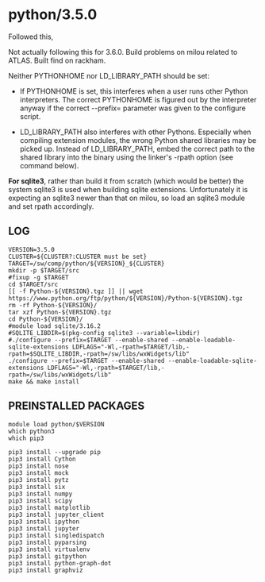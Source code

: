 python/3.5.0
============

Followed this, 

Not actually following this for 3.6.0.  Build problems on milou related to
ATLAS.  Built find on rackham.

Neither PYTHONHOME nor LD_LIBRARY_PATH should be set:

* If PYTHONHOME is set, this interferes when a user runs other Python
  interpreters. The correct PYTHONHOME is figured out by the interpreter
  anyway if the correct --prefix= parameter was given to the configure
  script.

* LD_LIBRARY_PATH also interferes with other Pythons. Especially when
  compiling extension modules, the wrong Python shared libraries may
  be picked up. Instead of LD_LIBRARY_PATH, embed the correct path to
  the shared library into the binary using the linker's -rpath option
  (see command below).

**For sqlite3**, rather than build it from scratch (which would be better) the
system sqlite3 is used when building sqlite extensions.  Unfortunately it is
expecting an sqlite3 newer than that on milou, so load an sqlite3 module and
set rpath accordingly.

LOG
---

    VERSION=3.5.0
    CLUSTER=${CLUSTER?:CLUSTER must be set}
    TARGET=/sw/comp/python/${VERSION}_${CLUSTER}
    mkdir -p $TARGET/src
    #fixup -g $TARGET
    cd $TARGET/src
    [[ -f Python-${VERSION}.tgz ]] || wget https://www.python.org/ftp/python/${VERSION}/Python-${VERSION}.tgz
    rm -rf Python-${VERSION}/
    tar xzf Python-${VERSION}.tgz 
    cd Python-${VERSION}/
    #module load sqlite/3.16.2
    #SQLITE_LIBDIR=$(pkg-config sqlite3 --variable=libdir)
    #./configure --prefix=$TARGET --enable-shared --enable-loadable-sqlite-extensions LDFLAGS="-Wl,-rpath=$TARGET/lib,-rpath=$SQLITE_LIBDIR,-rpath=/sw/libs/wxWidgets/lib"
    ./configure --prefix=$TARGET --enable-shared --enable-loadable-sqlite-extensions LDFLAGS="-Wl,-rpath=$TARGET/lib,-rpath=/sw/libs/wxWidgets/lib"
    make && make install


PREINSTALLED PACKAGES
---------------------

    module load python/$VERSION
    which python3
    which pip3

    pip3 install --upgrade pip
    pip3 install Cython
    pip3 install nose
    pip3 install mock
    pip3 install pytz
    pip3 install six
    pip3 install numpy 
    pip3 install scipy
    pip3 install matplotlib
    pip3 install jupyter_client
    pip3 install ipython
    pip3 install jupyter
    pip3 install singledispatch
    pip3 install pyparsing
    pip3 install virtualenv
    pip3 install gitpython
    pip3 install python-graph-dot
    pip3 install graphviz
